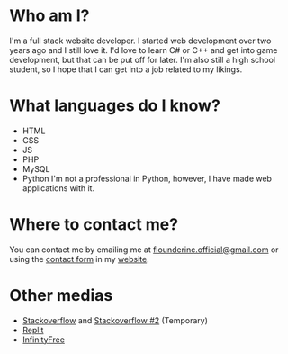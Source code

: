 # Who am I?
I'm a full stack website developer. I started web development over two years ago and I still love it. I'd love to learn C# or C++ and get into game development, but that can be put off for later. I'm also still a high school student, so I hope that I can get into a job related to my likings.
# What languages do I know?
- HTML
- CSS
- JS
- PHP
- MySQL
- Python
I'm not a professional in Python, however, I have made web applications with it.
# Where to contact me?
You can contact me by emailing me at flounderinc.official@gmail.com or using the [contact form](https://flounder.epizy.com/contact/) in my [website](https://flounder.epizy.com).
# Other medias
- [Stackoverflow](https://stackoverflow.com/users/14539093/yt-xaos) and [Stackoverflow #2](https://stackoverflow.com/users/19958185/simplyrandom) (Temporary)
- [Replit](https://replit.com/@ytxaos)
- [InfinityFree](https://forum.infinityfree.net/u/yt_xaos/summary)
